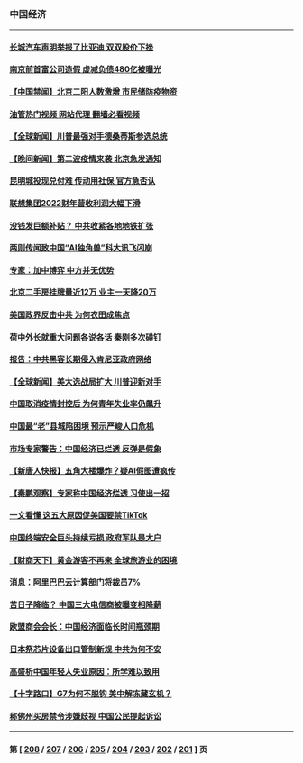 ### 中国经济
---
#### [长城汽车声明举报了比亚迪 双双股价下挫](../../pages/ncid283/n14003509.md?05252045) 
#### [南京前首富公司造假 虚减负债480亿被曝光](../../pages/ncid283/n14003752.md?05252045) 
#### [【中国禁闻】北京二阳人数激增 市民储防疫物资](../../pages/ncid283/n14003334.md?05252045) 
#### [油管热门视频 网站代理 翻墙必看视频](http://138.2.39.72:81/youtube.html?epic-marker?05252045)
#### [【全球新闻】川普最强对手德桑蒂斯参选总统](../../pages/ncid283/n14003740.md?05252045) 
#### [【晚间新闻】第二波疫情来袭 北京急发通知](../../pages/ncid283/n14003275.md?05252045) 
#### [昆明城投现兑付难 传动用社保 官方急否认](../../pages/ncid283/n14003532.md?05252045) 
#### [联想集团2022财年营收利润大幅下滑](../../pages/ncid283/n14003443.md?05252045) 
#### [没钱发巨额补贴？ 中共收紧各地地铁扩张](../../pages/ncid283/n14003386.md?05252045) 
#### [两则传闻致中国“AI独角兽”科大讯飞闪崩](../../pages/ncid283/n14003420.md?05252045) 
#### [专家：加中博弈 中方并无优势](../../pages/ncid283/n14003285.md?05252045) 
#### [北京二手房挂牌量近12万 业主一天降20万](../../pages/ncid283/n14003072.md?05252045) 
#### [美国政界反击中共 为何农田成焦点](../../pages/ncid283/n14003260.md?05252045) 
#### [荷中外长就重大问题各说各话 秦刚多次碰钉](../../pages/ncid283/n14003248.md?05252045) 
#### [报告：中共黑客长期侵入肯尼亚政府网络](../../pages/ncid283/n14003091.md?05252045) 
#### [【全球新闻】美大选战局扩大 川普迎新对手](../../pages/ncid283/n14003061.md?05252045) 
#### [中国取消疫情封控后 为何青年失业率仍飙升](../../pages/ncid283/n14003024.md?05252045) 
#### [中国最“老”县城陷困境 预示严峻人口危机](../../pages/ncid283/n14002870.md?05252045) 
#### [市场专家警告：中国经济已烂透 反弹是假象](../../pages/ncid283/n14002866.md?05252045) 
#### [【新唐人快报】五角大楼爆炸？疑AI假图遭疯传](../../pages/ncid283/n14002710.md?05252045) 
#### [【秦鹏观察】专家称中国经济烂透 习使出一招](../../pages/ncid283/n14002767.md?05252045) 
#### [一文看懂 这五大原因促美国要禁TikTok](../../pages/ncid283/n14002629.md?05252045) 
#### [中国终端安全巨头持续亏损 政府军队是大户](../../pages/ncid283/n14002723.md?05252045) 
#### [【财商天下】黄金游客不再来 全球旅游业的困境](../../pages/ncid283/n14002692.md?05252045) 
#### [消息：阿里巴巴云计算部门将裁员7%](../../pages/ncid283/n14002465.md?05252045) 
#### [苦日子降临？ 中国三大电信商被曝变相降薪](../../pages/ncid283/n14002697.md?05252045) 
#### [欧盟商会会长：中国经济面临长时间瓶颈期](../../pages/ncid283/n14002684.md?05252045) 
#### [日本祭芯片设备出口管制新规 中共为何不安](../../pages/ncid283/n14002608.md?05252045) 
#### [高盛析中国年轻人失业原因：所学难以致用](../../pages/ncid283/n14002617.md?05252045) 
#### [【十字路口】G7为何不脱钩 美中解冻藏玄机？](../../pages/ncid283/n14002513.md?05252045) 
#### [称佛州买房禁令涉嫌歧视 中国公民提起诉讼](../../pages/ncid283/n14002447.md?05252045) 

---
#### 第 [ [208](./208.md?05252045) / [207](./207.md?05252045) / [206](./206.md?05252045) / [205](./205.md?05252045) / [204](./204.md?05252045) / [203](./203.md?05252045) / [202](./202.md?05252045) / [201](./201.md?05252045) ] 页
